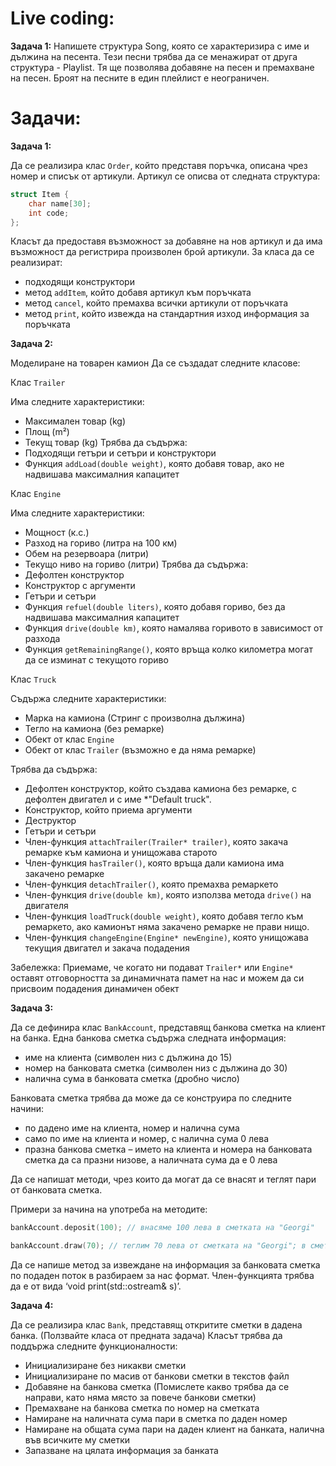 # Live coding:

**Задача 1:** Напишете структура Song, която се характеризира с име и дължина на песента. Тези песни трябва да се менажират от друга структура - Playlist. Тя ще позволява добавяне на песен и премахване на песен. Броят на песните в един плейлист е неограничен.

# Задачи:

**Задача 1:**

Да се реализира клас `Order`, който представя поръчка,
описана чрез номер и списък от артикули. Артикул се описва от следната структура:

```c++
struct Item {
	char name[30];
	int code;
};
```

Класът да предоставя възможност за добавяне на нов артикул и да има възможност
да регистрира произволен брой артикули. За класа да се реализират:
* подходящи конструктори
* метод `addItem`, който добавя артикул към поръчката
* метод `cancel`, който премахва всички артикули от поръчката
* метод `print`, който извежда на стандартния изход информация за поръчката

**Задача 2:**

Моделиране на товарен камион
Да се създадат следните класове:

Клас `Trailer`

Има следните характеристики:
* Максимален товар (kg)
* Площ (m²)
* Текущ товар (kg)
Трябва да съдържа:
* Подходящи гетъри и сетъри и конструктори
* Функция `addLoad(double weight)`, която добавя товар, ако не надвишава максималния
капацитет

Клас `Engine`

Има следните характеристики:
* Мощност (к.с.)
* Разход на гориво (литра на 100 км)
* Обем на резервоара (литри)
* Текущо ниво на гориво (литри)
Трябва да съдържа:
* Дефолтен конструктор
* Конструктор с аргументи
* Гетъри и сетъри
* Функция `refuel(double liters)`, която добавя гориво, без да надвишава максималния капацитет
* Функция `drive(double km)`, която намалява горивото в зависимост от разхода
* Функция `getRemainingRange()`, която връща колко километра могат да се изминат с текущото гориво

Клас `Truck`

Съдържа следните характеристики:
* Марка на камиона (Стринг с произволна дължина)
* Тегло на камиона (без ремарке)
* Обект от клас `Engine`
* Обект от клас `Trailer` (възможно е да няма ремарке)

Трябва да съдържа:
* Дефолтен конструктор, който създава камиона без ремарке, с дефолтен двигател и с имe *"Default truck".
* Конструктор, който приема аргументи
* Деструктор
* Гетъри и сетъри
* Член-функция `attachTrailer(Trailer* trailer)`, която закача ремарке към камиона и унищожава старото
* Член-функция `hasTrailer()`, която връща дали камиона има закачено ремарке
* Член-функция `detachTrailer()`, която премахва ремаркето
* Член-функция `drive(double km)`, която използва метода `drive()` на двигателя
* Член-функция `loadTruck(double weight)`, която добавя тегло към ремаркето, ако камионът няма закачено ремарке не прави нищо.
* Член-функция `changeEngine(Engine* newEngine)`, която унищожава текущия двигател и закача подадения

Забележка: Приемаме, че когато ни подават `Trailer*` или `Engine*` оставят отговорността за динамичната памет на нас и можем да си присвоим подадения динамичен обект

**Задача 3:**

Да се дефинира клас `BankAccount`, представящ банкова сметка на клиент на банка.
Една банкова сметка съдържа следната информация:
* име на клиента (символен низ с дължина до 15)
* номер на банковата сметка (символен низ с дължина до 30)
* налична сума в банковата сметка (дробно число)

Банковата сметка трябва да може да се конструира по следните начини:
* по дадено име на клиента, номер и налична сума
* само по име на клиента и номер, с налична сума 0 лева
* празна банкова сметка – името на клиента и номера на банковата сметка да са
празни низове, а наличната сума да е 0 лева


Да се напишат методи, чрез които да могат да се внасят и теглят пари от
банковата сметка.

Примери за начина на употреба на методите:
```cpp
bankAccount.deposit(100); // внасяме 100 лева в сметката на "Georgi"

bankAccount.draw(70); // теглим 70 лева от сметката на "Georgi"; в сметката остават 30 лева
```

Да се напише метод за извеждане на информация за банковата сметка по подаден поток в разбираем за нас формат. Член-функцията трябва да е от вида 
‘void print(std::ostream& s)’.

**Задача 4:**

Да се реализира клас `Bank`, представящ откритите сметки в дадена банка. (Ползвайте класа от предната задача)
Класът трябва да поддържа следните функционалности:
* Инициализиране без никакви сметки
* Инициализиране по масив от банкови сметки в текстов файл
* Добавяне на банкова сметка (Помислете какво трябва да се направи, като няма място за повече банкови сметки)
* Премахване на банкова сметка по номер на сметката
* Намиране на наличната сума пари в сметка по даден номер
* Намиране на общата сума пари на даден клиент на банката, налична
във всичките му сметки
* Запазване на цялата информация за банката
